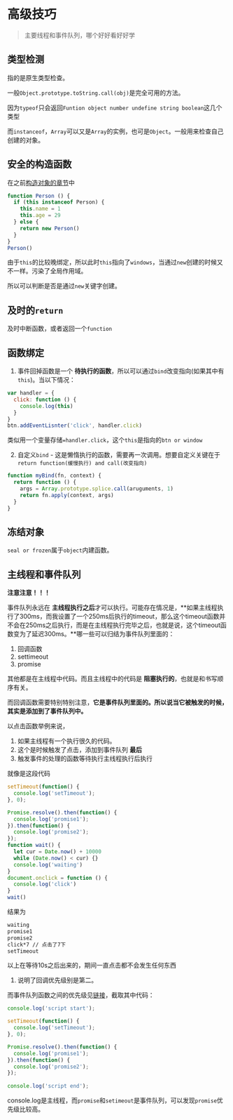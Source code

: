 # 高级技巧
> 主要线程和事件队列，哪个好好看好好学

## 类型检测

指的是原生类型检查。

一般`Object.prototype.toString.call(obj)`是完全可用的方法。

因为`typeof`只会返回`Funtion object number undefine string boolean`这几个类型

而`instanceof`，`Array`可以又是`Array`的实例，也可是`Object`。一般用来检查自己创建的对象。

## 安全的构造函数

在之前[构造对象的章节]()中

```JavaScript
function Person () {
  if (this instanceof Person) {
    this.name = 1
    this.age = 29
  } else {
    return new Person()
  }
}
Person()
```

由于`this`的比较晚绑定，所以此时`this`指向了`windows`，当通过`new`创建的时候又不一样。污染了全局作用域。

所以可以判断是否是通过`new`关键字创建。


## 及时的`return`

及时中断函数，或者返回一个`function`

## 函数绑定

1. 事件回掉函数是一个 **待执行的函数**，所以可以通过`bind`改变指向(如果其中有`this`)。当以下情况：
  
  ```JavaScript
  var handler = {
    click: function () {
      console.log(this)
    }
  }
  btn.addEventLisnter('click', handler.click)
  ```

  类似用一个变量存储`=handler.click`，这个`this`是指向的`btn or window`

2. 自定义`bind` - 这是懒惰执行的函数，需要再一次调用。想要自定义关键在于`return function(缓慢执行) and call(改变指向)`
  
  ```JavaScript
  function myBind(fn, context) {
    return function () {
      args = Array.prototype.splice.call(aruguments, 1)
      return fn.apply(context, args)
    }
  }
  ```

## 冻结对象

`seal or frozen`属于`object`内建函数。

## 主线程和事件队列

**注意注意！！！**

事件队列永远在 **主线程执行之后**才可以执行。可能存在情况是，**如果主线程执行了300ms，而我设置了一个250ms后执行的timeout，那么这个timeout函数并不会在250ms之后执行，而是在主线程执行完毕之后，也就是说，这个timeout函数变为了延迟300ms。**哪一些可以归结为事件队列里面的：

1. 回调函数
2. settimeout
3. promise

其他都是在主线程中代码。而且主线程中的代码是 **阻塞执行的**，也就是和书写顺序有关。

而回调函数需要特别特别注意，**它是事件队列里面的。所以说当它被触发的时候，其实是添加到了事件队列中。**

以点击函数举例来说，

1. 如果主线程有一个执行很久的代码。
2. 这个是时候触发了点击，添加到事件队列 **最后**
3. 触发事件的处理的函数等待执行主线程执行后执行

就像是这段代码

```JavaScript
setTimeout(function() { 
  console.log('setTimeout');
}, 0);

Promise.resolve().then(function() {   
  console.log('promise1');
}).then(function() { 
  console.log('promise2');
});
function wait() {
  let cur = Date.now() + 10000
  while (Date.now() < cur) {}
  console.log('waiting')
}
document.onclick = function () {
  console.log('click')
}
wait()
```
结果为

```bash
waiting
promise1
promise2
click*7 // 点击了7下
setTimeout
```

以上在等待10s之后出来的，期间一直点击都不会发生任何东西

1. 说明了回调优先级别是第二。

而事件队列函数之间的优先级见[链接]()，截取其中代码：

```JavaScript
console.log('script start');

setTimeout(function() { 
  console.log('setTimeout');
}, 0);

Promise.resolve().then(function() {   
  console.log('promise1');
}).then(function() { 
  console.log('promise2');
});
  
console.log('script end');
```

console.log是主线程，而`promise`和`setimeout`是事件队列，可以发现`promise`优先级比较高。